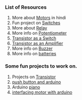 ### List of Resources
1. More about [Motors](https://www.youtube.com/watch?v=BtlcwX3yEiU) in hindi
2. Fun project on [Switches](https://www.robotroom.com/DPDT-Bidirectional-Motor-Switch.html#:~:text=Connections%20in%20a%20DPDT%20switch%2C%20resulting%20in%20a,and%20then%20toggle%20the%20lever%20to%20the%20top.)
3. More about [Relay](https://circuitdigest.com/article/relay-working-types-operation-applications/)
4. More info on [Potentiometer](https://www.arduino.cc/en/tutorial/potentiometer)
5. [Transistor as a Switch](https://www.elprocus.com/using-transistor-as-a-switch/#:~:text=Some%20of%20the%20Common%20Practical%20Applications%20of%20Transistor,of%20High%20Voltages.%20...%204%20Practical%20Example.%20)
6. [Transistor as an Amplifier](https://byjus.com/jee/transistor-as-amplifier/#:~:text=Transistor%20As%20Amplifier%201%20Common-Emitter%20Configuration.%20For%20a,for%20CE%20Configuration.%20...%206%20Solved%20Problems.%20)
7. More info on [Buzzer](https://handtoolsforfun.com/how-a-buzzer-works-in-arduino/#:~:text=An%20Arduino%20buzzer%20is%20also%20called%20a%20piezo,based%20on%20the%20reverse%20of%20the%20piezoelectric%20effect.)
8. More info on [batteries](https://www.electronicshub.org/types-of-batteries/)

### Some fun projects to work on.
1. Projects on [Transistor](https://youtu.be/BEGmT-9GIeE)
2. [push button and arduino](https://www.youtube.com/watch?v=58Ynhqmvzoc)
3. Arduino [piano](https://www.youtube.com/watch?v=FoXk6OL8GfQ)
4. [interfacing motor with arduino](https://www.tutorialspoint.com/arduino/arduino_dc_motor.htm)
